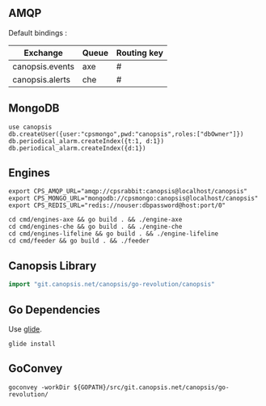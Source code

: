 ## AMQP

Default bindings :

Exchange        | Queue | Routing key
--------------- | ----- | -----------
canopsis.events | axe   | #
canopsis.alerts | che   | #

## MongoDB

```
use canopsis
db.createUser({user:"cpsmongo",pwd:"canopsis",roles:["dbOwner"]})
db.periodical_alarm.createIndex({t:1, d:1})
db.periodical_alarm.createIndex({d:1})
```

## Engines

```
export CPS_AMQP_URL="amqp://cpsrabbit:canopsis@localhost/canopsis"
export CPS_MONGO_URL="mongodb://cpsmongo:canopsis@localhost/canopsis"
export CPS_REDIS_URL="redis://nouser:dbpassword@host:port/0"
```

```
cd cmd/engines-axe && go build . && ./engine-axe
cd cmd/engines-che && go build . && ./engine-che
cd cmd/engines-lifeline && go build . && ./engine-lifeline
cd cmd/feeder && go build . && ./feeder
```

## Canopsis Library

```go
import "git.canopsis.net/canopsis/go-revolution/canopsis"
```

## Go Dependencies

Use [glide](https://glide.sh/).

```
glide install
```

## GoConvey

```
goconvey -workDir ${GOPATH}/src/git.canopsis.net/canopsis/go-revolution/
```
